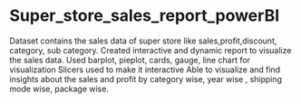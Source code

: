 # Super_store_sales_report_powerBI

Dataset contains the sales data of super store like sales,profit,discount, category, sub category. Created interactive and dynamic report to visualize the sales data. 
Used barplot, pieplot, cards, gauge, line chart for visualization
Slicers used to make it interactive
Able to visualize and find insights about the sales and profit by category wise, year wise , shipping mode wise, package wise.
